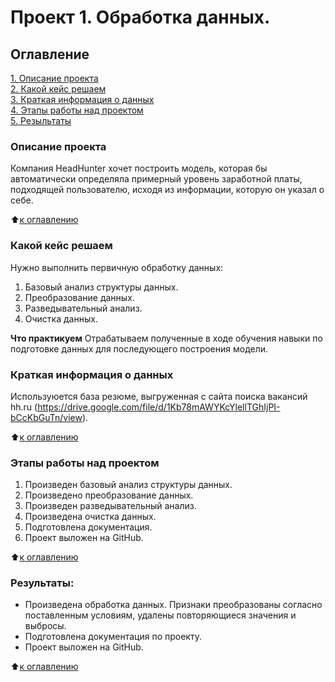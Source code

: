# Проект 1. Обработка данных.

## Оглавление
[1. Описание проекта](https://github.com/AlexeySolodkin/sf_data_science/tree/main/project_1/README.md#Описание-проекта)    
[2. Какой кейс решаем](https://github.com/AlexeySolodkin/sf_data_science/tree/main/project_1/README.md#Какой-кейс-решаем)         
[3. Краткая информация о данных](https://github.com/AlexeySolodkin/sf_data_science/tree/main/project_1/README.md#Краткая-информация-о-данных)             
[4. Этапы работы над проектом](https://github.com/AlexeySolodkin/sf_data_science/tree/main/project_1/README.md#Этапы-работы-над-проектом)               
[5. Резыльтаты](https://github.com/AlexeySolodkin/sf_data_science/tree/main/project_1/README.md#Результаты)

### Описание проекта
Компания HeadHunter хочет построить модель, которая бы автоматически определяла примерный уровень заработной платы, подходящей пользователю, исходя из информации, которую он указал о себе.

:arrow_up:[к оглавлению](https://github.com/AlexeySolodkin/sf_data_science/tree/main/project_1/README.md#Оглавление)


### Какой кейс решаем
Нужно выполнить первичную обработку данных:
1. Базовый анализ структуры данных.
2. Преобразование данных.
3. Разведывательный анализ.
4. Очистка данных.


**Что практикуем**
Отрабатываем полученные в ходе обучения навыки по подготовке данных для последующего построения модели. 


### Краткая информация о данных
Используюется база резюме, выгруженная с сайта поиска вакансий hh.ru (https://drive.google.com/file/d/1Kb78mAWYKcYlellTGhIjPI-bCcKbGuTn/view).

:arrow_up:[к оглавлению](https://github.com/AlexeySolodkin/sf_data_science/tree/main/project_1/README.md#Оглавление)

### Этапы работы над проектом  
1. Произведен базовый анализ структуры данных.
2. Произведено преобразование данных.
3. Произведен разведывательный анализ.
4. Произведена очистка данных.
6. Подготовлена документация.
7. Проект выложен на GitHub.

:arrow_up:[к оглавлению](https://github.com/AlexeySolodkin/sf_data_science/tree/main/project_1/README.md#Оглавление)


### Результаты:  
* Произведена обработка данных. Признаки преобразованы согласно поставленным условиям, удалены повторяющиеся значения и выбросы. 
* Подготовлена документация по проекту.
* Проект выложен на GitHub.

:arrow_up:[к оглавлению](https://github.com/AlexeySolodkin/sf_data_science/tree/main/project_0/README.md#Оглавление)

